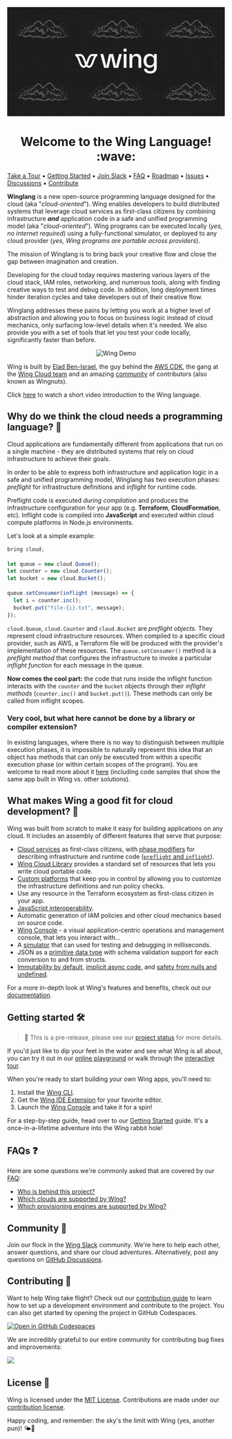 <div align="center">
  <img src="./apps/wing/logo/banner.gif" alt="Wing Banner" >
</div>

<h1 align="center">Welcome to the Wing Language! :wave:</h1>
<p align="center">

<a href="https://www.winglang.io/learn/">Take a Tour</a>
▪︎
<a href="https://www.winglang.io/docs/">Getting Started</a>
▪︎
<a href="http://t.winglang.io/slack">Join Slack</a>
▪︎
<a href="https://www.winglang.io/docs/category/faq">FAQ</a>
▪︎
<a href="https://www.winglang.io/contributing/status#roadmap">Roadmap</a>
▪︎
<a href="https://github.com/winglang/wing/issues">Issues</a>
▪︎
<a href="https://github.com/winglang/wing/discussions">Discussions</a>
▪︎
<a href="https://www.winglang.io/contributing/">Contribute</a>

</p>

**Winglang** is a new open-source programming language designed for the cloud (aka "_cloud-oriented_").
Wing enables developers to build distributed systems that leverage cloud services as first-class citizens by combining infrastructure **_and_** application code in a safe and unified programming model (aka "_cloud-oriented_").
Wing programs can be executed locally (_yes, no internet required_) using a fully-functional simulator, or deployed to any cloud provider (_yes, Wing programs are portable across providers_).

The mission of Winglang is to bring back your creative flow and close the gap between imagination and creation.

Developing for the cloud today requires mastering various layers of the cloud stack, IAM roles, networking, and numerous tools, along with finding creative ways to test and debug code. In addition, long deployment times hinder iteration cycles and take developers out of their creative flow.

Winglang addresses these pains by letting you work at a higher level of abstraction and allowing you to focus on business logic instead of cloud mechanics, only surfacing low-level details when it's needed.
We also provide you with a set of tools that let you test your code locally, significantly faster than before.

<div align="center">
  <img src="./apps/wing/logo/demo.gif" alt="Wing Demo" height="400px">
</div>

Wing is built by [Elad Ben-Israel](https://github.com/eladb), the guy behind the [AWS CDK](https://github.com/aws/aws-cdk), the gang at the [Wing Cloud team](https://www.wing.cloud/) and an amazing [community](https://t.winglang.io/slack) of contributors (also known as Wingnuts).

Click [here](https://www.youtube.com/watch?v=5_RhWwgGue0) to watch a short video introduction to the Wing language.

## Why do we think the cloud needs a programming language? 🤔

Cloud applications are fundamentally different from applications that run on a single machine -
they are distributed systems that rely on cloud infrastructure to achieve their goals.

In order to be able to express both infrastructure and application logic in a safe and unified programming model,
Winglang has two execution phases: _preflight_ for infrastructure definitions and _inflight_ for runtime code.

Preflight code is executed _during compilation_ and produces the infrastructure configuration for your app (e.g. **Terraform**, **CloudFormation**, etc).
Inflight code is compiled into **JavaScript** and executed within cloud compute platforms in Node.js environments.

Let's look at a simple example:

```js
bring cloud;

let queue = new cloud.Queue();
let counter = new cloud.Counter();
let bucket = new cloud.Bucket();

queue.setConsumer(inflight (message) => {
  let i = counter.inc();
  bucket.put("file-{i}.txt", message);
});
```

`cloud.Queue`, `cloud.Counter` and `cloud.Bucket` are _preflight objects_.
They represent cloud infrastructure resources.
When compiled to a specific cloud provider, such as AWS, a Terraform file will be produced with the provider's implementation
of these resources. The `queue.setConsumer()` method is a _preflight method_ that configures the infrastructure to
invoke a particular _inflight function_ for each message in the queue.

**Now comes the cool part:** the code that runs inside the inflight function interacts with the `counter` and the `bucket` objects
through their _inflight methods_ (`counter.inc()` and `bucket.put()`). These methods can only be
called from inflight scopes.

### Very cool, but what here cannot be done by a library or compiler extension?

In existing languages, where there is no way to distinguish between multiple execution phases, it is impossible to naturally represent this idea that an object has methods that can only be executed from within a specific execution phase (or within certain scopes of the program).
You are welcome to read more about it [here](https://www.winglang.io/docs/faq/why-a-language) (including code samples that show the same app built in Wing vs. other solutions).

## What makes Wing a good fit for cloud development? 🌟

Wing was built from scratch to make it easy for building applications on any cloud.
It includes an assembly of different features that serve that purpose:

- [Cloud services](https://www.winglang.io/docs/faq/supported-clouds-services-and-engines/supported-services) as first-class citizens, with [phase modifiers](https://www.winglang.io/contributing/rfcs/language-spec#13-phase-modifiers) for describing infrastructure and runtime code ([`preflight` and `inflight`](https://www.winglang.io/docs/concepts/inflights)).
- [Wing Cloud Library](https://www.winglang.io/docs/category/cloud) provides a standard set of resources that lets you write cloud portable code.
- [Custom platforms](https://www.winglang.io/docs/concepts/platforms) that keep you in control by allowing you to customize the infrastructure definitions and run policy checks.
- Use any resource in the Terraform ecosystem as first-class citizen in your app.
- [JavaScript interoperability](https://www.winglang.io/contributing/rfcs/language-spec#5-interoperability).
- Automatic generation of IAM policies and other cloud mechanics based on source code.
- [Wing Console](https://www.winglang.io/docs/start-here/installation#wing-console) - a visual application-centric operations and management console, that lets you interact with...
- A [simulator](https://www.winglang.io/docs/concepts/simulator) that can used for testing and debugging in milliseconds.
- JSON as a [primitive data type](https://www.winglang.io/docs/language-reference#114-json-type) with schema validation support for each conversion to and from structs.
- [Immutability by default](https://www.winglang.io/blog/2023/02/02/good-cognitive-friction#immutable-by-default), [implicit async code](https://www.winglang.io/contributing/rfcs/language-spec#113-asynchronous-model), and [safety from nulls and undefined](https://www.winglang.io/docs/language-reference#16-optionality).

For a more in-depth look at Wing's features and benefits, check out our [documentation](https://www.winglang.io/docs/).

## Getting started 🛠️

> 🚧 This is a pre-release, please see our [project status](https://www.winglang.io/contributing/status) for more details.

If you'd just like to dip your feet in the water and see what Wing is all about, you can try it out in our [online playground](https://www.winglang.io/play/) or walk through the [interactive tour](https://www.winglang.io/learn/).

When you're ready to start building your own Wing apps, you'll need to:

1. Install the [Wing CLI](https://www.winglang.io/docs/start-here/installation).
2. Get the [Wing IDE Extension](https://www.winglang.io/docs/start-here/installation#wing-ide-extension) for your favorite editor.
3. Launch the [Wing Console](https://www.winglang.io/docs/start-here/installation#wing-console) and take it for a spin!

For a step-by-step guide, head over to our [Getting Started](https://www.winglang.io/docs/) guide.
It's a once-in-a-lifetime adventure into the Wing rabbit hole!

## FAQs ❓

Here are some questions we're commonly asked that are covered by our [FAQ](https://www.winglang.io/docs/category/faq):

- [Who is behind this project?](https://www.winglang.io/docs/faq/who-is-behind-wing)
- [Which clouds are supported by Wing?](https://www.winglang.io/docs/faq/supported-clouds-services-and-engines/supported-clouds)
- [Which provisioning engines are supported by Wing?](https://www.winglang.io/docs/faq/supported-clouds-services-and-engines/supported-provisioning-engines)

## Community 💬

Join our flock in the [Wing Slack](https://t.winglang.io/slack) community.
We're here to help each other, answer questions, and share our cloud adventures.
Alternatively, post any questions on [GitHub Discussions](https://github.com/winglang/wing/discussions).

## Contributing 🤝

Want to help Wing take flight?
Check out our [contribution guide](https://github.com/winglang/wing/blob/main/CONTRIBUTING.md) to learn how to set up a development environment and contribute to the project.
You can also get started by opening the project in GitHub Codespaces.

[![Open in GitHub Codespaces](https://github.com/codespaces/badge.svg)](https://codespaces.new/winglang/wing)

We are incredibly grateful to our entire community for contributing bug fixes and improvements:

<a href="https://github.com/winglang/wing/graphs/contributors">
  <img src="https://contrib.rocks/image?repo=winglang/wing" />
</a>

## License 📜

Wing is licensed under the [MIT License](./LICENSE.md).
Contributions are made under our [contribution license](./CONTRIBUTION_LICENSE.md).

Happy coding, and remember: the sky's the limit with Wing (yes, another pun)! 🌤️🚀

[wing slack]: https://t.winglang.io/slack
